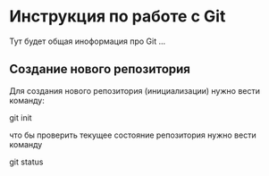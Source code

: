# Инструкция по работе с Git 

Тут будет общая иноформация про Git ...

## Создание нового репозитория

Для создания нового репозитория (инициализации) нужно вести команду: 

git init

что бы проверить текущее состояние репозитория нужно вести команду

 git status
